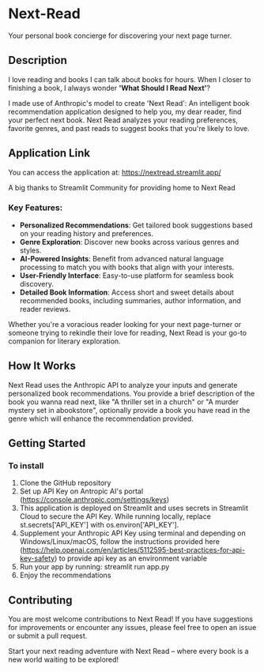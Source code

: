 # Next-Read

Your personal book concierge for discovering your next page turner.

## Description

I love reading and books I can talk about books for hours. When I closer to finishing a book, I always wonder **'What Should I Read Next'**?

I made use of Anthropic's model to create 'Next Read': An intelligent book recommendation application designed to help you, my dear reader, find your perfect next book. Next Read analyzes your reading preferences, favorite genres, and past reads to suggest books that you're likely to love.

## Application Link

You can access the application at: https://nextread.streamlit.app/

A big thanks to Streamlit Community for providing home to Next Read

### Key Features:

- **Personalized Recommendations**: Get tailored book suggestions based on your reading history and preferences.
- **Genre Exploration**: Discover new books across various genres and styles.
- **AI-Powered Insights**: Benefit from advanced natural language processing to match you with books that align with your interests.
- **User-Friendly Interface**: Easy-to-use platform for seamless book discovery.
- **Detailed Book Information**: Access short and sweet details about recommended books, including summaries, author information, and reader reviews.

Whether you're a voracious reader looking for your next page-turner or someone trying to rekindle their love for reading, Next Read is your go-to companion for literary exploration.

## How It Works

Next Read uses the Anthropic API to analyze your inputs and generate personalized book recommendations. You provide a brief description of the book you wanna read next, like "A thriller set in a church" or "A murder mystery set in abookstore", optionally provide a book you have read in the genre which will enhance the recommendation provided. 

## Getting Started

### To install 

1. Clone the GitHub repository
2. Set up API Key on Antropic AI's portal (https://console.anthropic.com/settings/keys)
3. This application is deployed on Streamlit and uses secrets in Streamlit Cloud to secure the API Key. While running locally, replace st.secrets['API_KEY'] with os.environ['API_KEY']. 
4. Supplement your Anthropic API Key using terminal and depending on Windows/Linux/macOS, follow the instructions provided here (https://help.openai.com/en/articles/5112595-best-practices-for-api-key-safety) to provide api key as an environment variable 
5. Run your app by running: streamlit run app.py
6. Enjoy the recommendations

## Contributing

You are most welcome contributions to Next Read! If you have suggestions for improvements or encounter any issues, please feel free to open an issue or submit a pull request.

Start your next reading adventure with Next Read – where every book is a new world waiting to be explored!